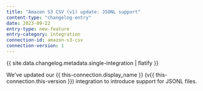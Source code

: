 ```yaml
---
title: "Amazon S3 CSV (v1) update: JSONL support"
content-type: "changelog-entry"
date: 2023-09-22
entry-type: new-feature
entry-category: integration
connection-id: amazon-s3-csv
connection-version: 1
---
```

{{ site.data.changelog.metadata.single-integration | flatify }}

We've updated our {{ this-connection.display_name }} (v{{ this-connection.this-version }}) integration to introduce support for JSONL files.